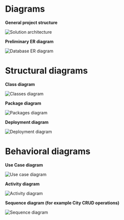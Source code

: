 # Diagrams

**General project structure**

![Solution architecture](architecture/LibraryArchitecture.png)

**Preliminary ER diagram**

![Database ER diagram](databaseEntities/BookLibrary.png)

# Structural diagrams

**Class diagram**

![Classes diagram](databaseEntities/autogeneratedLibrary.png)

**Package diagram**

![Packages diagram](packages/packagesDiagram.png)

**Deployment diagram**

![Deployment diagram](deployment/deploymentDiagram.png)

# Behavioral diagrams

**Use Case diagram**

![Use case diagram](useCases/useCases.png)

**Activity diagram**

![Activity diagram](activity/activityDiagram.png)

**Sequence diagram (for example City CRUD operations)**

![Sequence diagram](sequence/sequenceDiagramCityCRUD.png)

